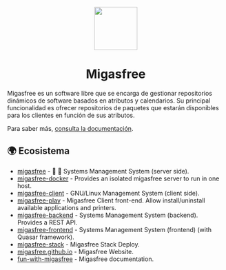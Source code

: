 <p align="center">
  <a href="https://migasfree.org/"><img height="100" src="https://avatars.githubusercontent.com/u/6222105?s=200&v=4"></a>
</p>

<h1 align="center">Migasfree</h1>

Migasfree es un software libre que se encarga de gestionar repositorios dinámicos de software basados en atributos y calendarios. Su principal funcionalidad es ofrecer repositorios de paquetes que estarán disponibles para los clientes en función de sus atributos.

Para saber más, [consulta la documentación](http://fun-with-migasfree.readthedocs.org/).

## 🌍 Ecosistema


* [migasfree](https://github.com/migasfree/migasfree) - 🚛 💾 Systems Management System (server side).
* [migasfree-docker](https://github.com/migasfree/migasfree-docker) - Provides an isolated migasfree server to run in one host.
* [migasfree-client](https://github.com/migasfree/migasfree-client) - GNU/Linux Management System (client side).
* [migasfree-play](https://github.com/migasfree/migasfree-play) - Migasfree Client front-end. Allow install/uninstall available applications and printers.
* [migasfree-backend](https://github.com/migasfree/migasfree-backend) - Systems Management System (backend). Provides a REST API.
* [migasfree-frontend](https://github.com/migasfree/migasfree-frontend) - Systems Management System (frontend) (with Quasar framework).
* [migasfree-stack](https://github.com/migasfree/migasfree-stack) - Migasfree Stack Deploy.
* [migasfree.github.io](https://github.com/migasfree/migasfree.github.io) - Migasfree Website.
* [fun-with-migasfree](https://github.com/migasfree/fun-with-migasfree) - Migasfree documentation.
